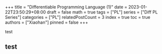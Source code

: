 +++
title = "Differentiable Programming Language (1)"
date = 2023-01-22T23:50:29+08:00
draft = false
math = true
tags = ["PL"]
series = ["Diff PL Series"]
categories = ["PL"]
relatedPostCount = 3
index = true
toc = true
authors = ["Xiaohan"]
pinned = false
+++

test

## test

<!--more-->
